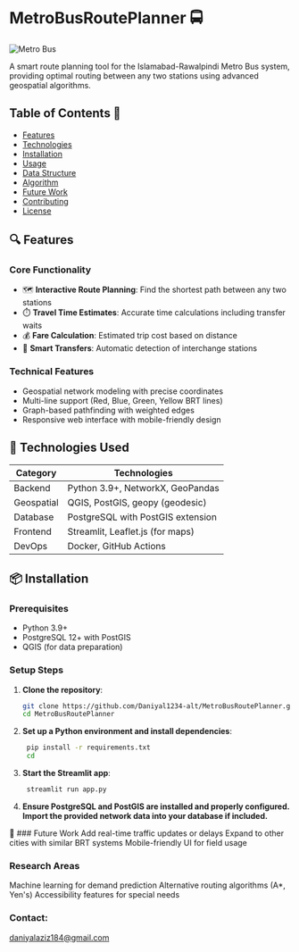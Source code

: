 # MetroBusRoutePlanner 🚍

![Metro Bus](https://via.placeholder.com/800x200?text=Islamabad+Metro+Bus+Route+Planner)

A smart route planning tool for the Islamabad-Rawalpindi Metro Bus system, providing optimal routing between any two stations using advanced geospatial algorithms.

## Table of Contents 📑
- [Features](#-features)
- [Technologies](#-technologies-used)
- [Installation](#-installation)
- [Usage](#-usage)
- [Data Structure](#-data-structure)
- [Algorithm](#-algorithm-details)
- [Future Work](#-future-work)
- [Contributing](#-contributing)
- [License](#-license)

## 🔍 Features

### Core Functionality
- 🗺️ **Interactive Route Planning**: Find the shortest path between any two stations
- ⏱️ **Travel Time Estimates**: Accurate time calculations including transfer waits
- 💰 **Fare Calculation**: Estimated trip cost based on distance
- 🔄 **Smart Transfers**: Automatic detection of interchange stations

### Technical Features
- Geospatial network modeling with precise coordinates
- Multi-line support (Red, Blue, Green, Yellow BRT lines)
- Graph-based pathfinding with weighted edges
- Responsive web interface with mobile-friendly design

## 🚀 Technologies Used

| Category        | Technologies                          |
|-----------------|---------------------------------------|
| Backend         | Python 3.9+, NetworkX, GeoPandas     |
| Geospatial      | QGIS, PostGIS, geopy (geodesic)      |
| Database        | PostgreSQL with PostGIS extension    |
| Frontend        | Streamlit, Leaflet.js (for maps)     |
| DevOps          | Docker, GitHub Actions               |

## 📦 Installation

### Prerequisites
- Python 3.9+
- PostgreSQL 12+ with PostGIS
- QGIS (for data preparation)

### Setup Steps

1. **Clone the repository**:
   ```bash
   git clone https://github.com/Daniyal1234-alt/MetroBusRoutePlanner.git
   cd MetroBusRoutePlanner
2. **Set up a Python environment and install dependencies**:
   ```bash
    pip install -r requirements.txt
    cd
3. **Start the Streamlit app**:
   ```bash
    streamlit run app.py
4. **Ensure PostgreSQL and PostGIS are installed and properly configured. Import the provided network data into your database if included.**

📍 ### Future Work
Add real-time traffic updates or delays
Expand to other cities with similar BRT systems
Mobile-friendly UI for field usage

### Research Areas
Machine learning for demand prediction
Alternative routing algorithms (A*, Yen's)
Accessibility features for special needs

### Contact:
daniyalaziz184@gmail.com
